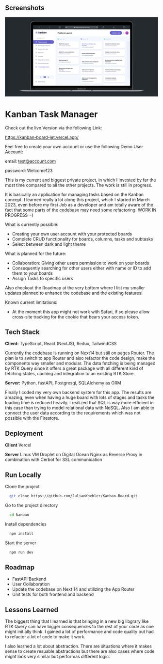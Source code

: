 
## Screenshots

![App Screenshot](https://github.com/JulianKoehler/Kanban-Board/blob/main/public/assets/preview.png?raw=true)


# Kanban Task Manager

Check out the live Version via the following Link:

https://kanban-board-jet.vercel.app/

Feel free to create your own account or use the following Demo User Account:

email: test@account.com

password: Welcome123

This is my current and biggest private project, in which I invested by far the most time compared to all the other projects. The work is still in progress.

It is basically an application for managing tasks based on the Kanban concept. I learned really a lot along this project, which I started in March 2023, even before my first Job as a developer and am totally aware of the fact that some parts of the codebase may need some refactoring. WORK IN PROGRESS =)

What is currently possible:

* Creating your own user account with your protected boards
* Complete CRUD functionality for boards, columns, tasks and subtasks
* Select between dark and light theme

What is planned for the future:

* Collaboration: Giving other users permission to work on your boards
* Consequently searching for other users either with name or ID to add them to your boards
* Assign Tasks to specific users

Also checkout the Roadmap at the very bottom where I list my smaller updates planned to enhance the codebase and the existing features!

Known current limitations:

* At the moment this app might not work with Safari, if so please allow cross-site tracking for the cookie that bears your access token.


## Tech Stack

**Client:** TypeScript, React (NextJS), Redux, TailwindCSS

Currently the codebase is running on Next14 but still on pages Router. The plan is to switch to app Router and also refactor the code design, make the components way smaller and modular.
The data fetching is being managed by RTK Query since it offers a great package with all different kind of fetching states, caching and integration to an existing RTK Store.

**Server:** Python, fastAPI, Postgresql, SQLAlchemy as ORM

Finally I coded my very own backend system for this app. The results are amazing, even when having a huge board with lots of stages and tasks the loading time is reduced heavily. I realized that SQL is way more efficient in this case than trying to model relational data with NoSQL. Also I am able to connect the user data according to the requirements which was not possible with the Firestore.


## Deployment

**Client**
Vercel

**Server**
Linux VM Droplet on Digital Ocean
Nginx as Reverse Proxy in combination with Cerbot for SSL communication


## Run Locally

Clone the project

```bash
  git clone https://github.com/JulianKoehler/Kanban-Board.git
```

Go to the project directory

```bash
  cd kanban
```

Install dependencies

```bash
  npm install
```

Start the server

```bash
  npm run dev
```


## Roadmap

- FastAPI Backend
- User Collaboration
- Update the codebase on Next 14 and utilizing the App Router
- Unit tests for both frontend and backend


## Lessons Learned

The biggest thing that I learned is that bringing in a new big libgrary like RTK Query can have bigger consequences to the rest of your code as one might initially think. I gained a lot of performance and code quality but had to refactor a lot of code to make it work.

I also learned a lot about abstraction. There are situations where it makes sense to create resuable abstractions but there are also cases where code might look very similar but performas different logic.

